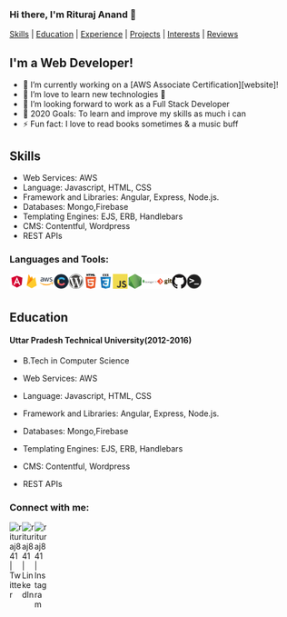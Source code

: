### Hi there, I'm Rituraj Anand 👋
[Skills](#Skills) | [Education](#Education) | [Experience](#Experience) | [Projects](#Projects) | [Interests](#Interests) | [Reviews](#Reviews)


## I'm a Web Developer!

- 🔭 I’m currently working on a [AWS Associate Certification][website]!
- 🌱 I’m love to learn new technologies 🤣
- 👯 I’m looking forward to work as a Full Stack Developer
- 🥅 2020 Goals: To learn and improve my skills as much i can
- ⚡ Fun fact: I love to read books sometimes & a music buff

<a name="Skills"></a>

## Skills

- Web Services: AWS
- Language: Javascript, HTML, CSS
- Framework and Libraries: Angular, Express, Node.js.
- Databases: Mongo,Firebase
- Templating Engines: EJS, ERB, Handlebars
- CMS: Contentful, Wordpress
- REST APIs 


### Languages and Tools:

<img align="left" alt="Angular" width="26px" src="https://raw.githubusercontent.com/github/explore/80688e429a7d4ef2fca1e82350fe8e3517d3494d/topics/angular/angular.png" />
<img align="left" alt="aws" width="26px" src="https://raw.githubusercontent.com/github/explore/80688e429a7d4ef2fca1e82350fe8e3517d3494d/topics/firebase/firebase.png" />
<img align="left" alt="Firebase" width="26px" src="https://raw.githubusercontent.com/github/explore/80688e429a7d4ef2fca1e82350fe8e3517d3494d/topics/aws/aws.png" />
<img align="left" alt="wordpress" width="26px" src="https://raw.githubusercontent.com/github/explore/80688e429a7d4ef2fca1e82350fe8e3517d3494d/topics/contentful/contentful.png" />
<img align="left" alt="Contentful" width="26px" src="https://raw.githubusercontent.com/github/explore/80688e429a7d4ef2fca1e82350fe8e3517d3494d/topics/wordpress/wordpress.png" />
<img align="left" alt="HTML5" width="26px" src="https://raw.githubusercontent.com/github/explore/80688e429a7d4ef2fca1e82350fe8e3517d3494d/topics/html/html.png" />
<img align="left" alt="CSS3" width="26px" src="https://raw.githubusercontent.com/github/explore/80688e429a7d4ef2fca1e82350fe8e3517d3494d/topics/css/css.png" />
<img align="left" alt="JavaScript" width="26px" src="https://raw.githubusercontent.com/github/explore/80688e429a7d4ef2fca1e82350fe8e3517d3494d/topics/javascript/javascript.png" />
<img align="left" alt="Node.js" width="26px" src="https://raw.githubusercontent.com/github/explore/80688e429a7d4ef2fca1e82350fe8e3517d3494d/topics/nodejs/nodejs.png" />
<img align="left" alt="MongoDB" width="26px" src="https://raw.githubusercontent.com/github/explore/80688e429a7d4ef2fca1e82350fe8e3517d3494d/topics/mongodb/mongodb.png" />
<img align="left" alt="Git" width="26px" src="https://raw.githubusercontent.com/github/explore/80688e429a7d4ef2fca1e82350fe8e3517d3494d/topics/git/git.png" />
<img align="left" alt="GitHub" width="26px" src="https://raw.githubusercontent.com/github/explore/78df643247d429f6cc873026c0622819ad797942/topics/github/github.png" />
<img align="left" alt="Terminal" width="26px" src="https://raw.githubusercontent.com/github/explore/80688e429a7d4ef2fca1e82350fe8e3517d3494d/topics/terminal/terminal.png" />

<br />
<br />

## Education

#### Uttar Pradesh Technical University(2012-2016)  
- B.Tech in Computer Science

- Web Services: AWS
- Language: Javascript, HTML, CSS
- Framework and Libraries: Angular, Express, Node.js.
- Databases: Mongo,Firebase
- Templating Engines: EJS, ERB, Handlebars
- CMS: Contentful, Wordpress
- REST APIs 
### Connect with me:

[<img align="left" alt="rituraj841 | Twitter" width="22px" src="https://cdn.jsdelivr.net/npm/simple-icons@v3/icons/twitter.svg" />][twitter]
[<img align="left" alt="rituraj841 | LinkedIn" width="22px" src="https://cdn.jsdelivr.net/npm/simple-icons@v3/icons/linkedin.svg" />][linkedin]
[<img align="left" alt="rituraj841 | Instagram" width="22px" src="https://cdn.jsdelivr.net/npm/simple-icons@v3/icons/instagram.svg" />][instagram]

<br />


[twitter]: https://twitter.com/notsogyani
[instagram]: https://instagram.com/notsogyani
[linkedin]: https://www.linkedin.com/in/rituraj-anand/

